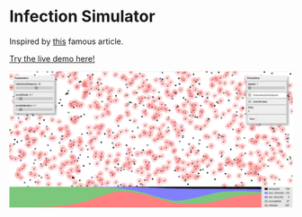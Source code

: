 # Infection Simulator

Inspired by [this](https://www.washingtonpost.com/graphics/2020/world/corona-simulator/) famous article.

[Try the live demo here!](https://balazsbotond.github.io/epidemic-simulator)

![Screenshot](infection-simulator.png)
